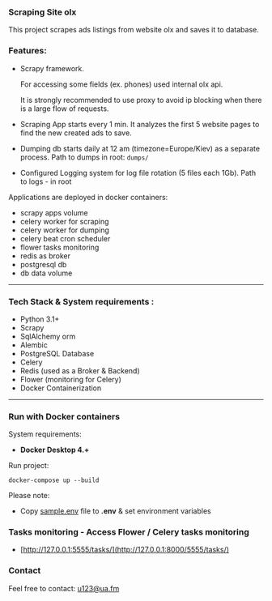 ### Scraping Site olx

This project scrapes ads listings from website olx and saves it to database.

### Features:
- Scrapy framework.

  For accessing some fields (ex. phones) used internal olx api.
 
  It is strongly recommended to use proxy to avoid ip blocking when there is a large flow of requests.


- Scraping App starts every 1 min. 
  It analyzes the first 5 website pages to find the new created ads to save.

- Dumping db starts daily at 12 am (timezone=Europe/Kiev) as a separate process. 
  Path to dumps in root: ```dumps/```

- Configured Logging system for log file rotation (5 files each 1Gb).
  Path to logs - in root


Applications are deployed in docker containers:
- scrapy apps volume
- celery worker for scraping
- celery worker for dumping
- celery beat cron scheduler
- flower tasks monitoring
- redis as broker
- postgresql db
- db data volume

___
### Tech Stack & System requirements :

* Python 3.1+
* Scrapy 
* SqlAlchemy orm
* Alembic 
* PostgreSQL Database 
* Celery
* Redis (used as a Broker & Backend)
* Flower (monitoring for Celery)
* Docker Containerization

---

### Run with Docker containers
 System requirements:

* **Docker Desktop 4.+**

Run project:
```
docker-compose up --build
```

Please note:
   * Copy [sample.env](sample.env) file to **.env** & set environment variables 


### Tasks monitoring - Access Flower / Celery tasks monitoring
   - [http://127.0.0.1:5555/tasks/](http://127.0.0.1:8000/5555/tasks/)

### Contact
Feel free to contact: u123@ua.fm

